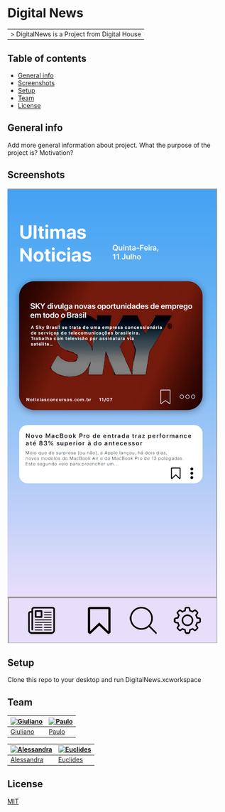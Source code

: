 # Digital News
<table>
<tr>
<td>
  > DigitalNews is a Project from Digital House
</td>
</tr>
</table>

## Table of contents
* [General info](#general-info)
* [Screenshots](#screenshots)
* [Setup](#setup)
* [Team](#team)
* [License](#license)

## General info
Add more general information about project. What the purpose of the project is? Motivation?

## Screenshots
![Example screenshot](./img/screenshot.png)

## Setup
Clone this repo to your desktop and run DigitalNews.xcworkspace

## Team

[![Giuliano](https://avatars1.githubusercontent.com/u/45433850?s=144&v=4)](https://github.com/giulianoaccorsi)  | [![Paulo](https://avatars2.githubusercontent.com/u/10238114?s=144&v=4)](https://github.com/paulopr4)
---|---
[Giuliano](https://github.com/giulianoaccorsi) |[Paulo](https://github.com/paulopr4)

[![Alessandra](https://avatars2.githubusercontent.com/u/33076679?s=144&v=4)](https://github.com/aledocarmoo)  | [![Euclides](https://avatars3.githubusercontent.com/u/50467238?s=144&v=4)](https://github.com/esmedeiros)
---|---
[Alessandra](https://github.com/aledocarmoo) |[Euclides](https://github.com/esmedeiros)



## License
[MIT](https://choosealicense.com/licenses/mit/)



